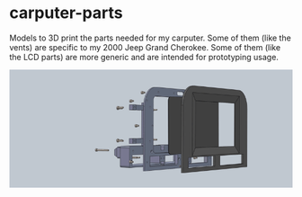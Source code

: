 carputer-parts
==============

Models to 3D print the parts needed for my carputer.
Some of them (like the vents) are specific to my 2000 Jeep Grand Cherokee.
Some of them (like the LCD parts) are more generic and are intended for prototyping usage. 

![alt text](https://github.com/pgrandin/carputer-parts/blob/master/screen_assembly.gif "Animated collapse")
